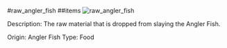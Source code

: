 #raw_angler_fish
##items
![raw_angler_fish](https://dragon-force-studio.com/images/EF_wiki/raw_angler_fish.png)

Description:  The raw material that is dropped from slaying the Angler Fish.

Origin:  Angler Fish
Type:  Food